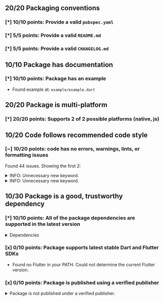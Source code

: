 ## 20/20 Packaging conventions

### [*] 10/10 points: Provide a valid `pubspec.yaml`


### [*] 5/5 points: Provide a valid `README.md`


### [*] 5/5 points: Provide a valid `CHANGELOG.md`


## 10/10 Package has documentation

### [*] 10/10 points: Package has an example

* Found example at: `example/example.dart`

## 20/20 Package is multi-platform

### [*] 20/20 points: Supports 2 of 2 possible platforms (**native**, **js**)


## 10/20 Code follows recommended code style

### [~] 10/20 points: code has no errors, warnings, lints, or formatting issues

Found 44 issues. Showing the first 2:

<details>
<summary>
INFO: Unnecessary new keyword.
</summary>

`lib/repository.dart:27:15`

```
   ╷
27 │     _cached = new Version.parse(versionString);
   │               ^^^^^^^^^^^^^^^^^^^^^^^^^^^^^^^^
   ╵
```

To reproduce make sure you are using [pedantic](https://pub.dev/packages/pedantic#using-the-lints) and run `dartanalyzer lib/repository.dart`
</details>
<details>
<summary>
INFO: Unnecessary new keyword.
</summary>

`lib/repository.dart:109:7`

```
    ╷
109 │       new GenericProcessingException('ValidationError: $message');
    │       ^^^^^^^^^^^^^^^^^^^^^^^^^^^^^^^^^^^^^^^^^^^^^^^^^^^^^^^^^^^
    ╵
```

To reproduce make sure you are using [pedantic](https://pub.dev/packages/pedantic#using-the-lints) and run `dartanalyzer lib/repository.dart`
</details>

## 10/30 Package is a good, trustworthy dependency

### [*] 10/10 points: All of the package dependencies are supported in the latest version

<details>
<summary>
Dependencies
</summary>

|Package|Constraint|Compatible|Latest|
|:-|:-|:-|:-|
|[dart2_constant]|^1.0.1|1.0.2+dart2|1.0.2+dart2|
|[http_parser]|^3.0.0|3.1.4|3.1.4|
|[logging]|>=0.9.3 <1.0.0|0.11.4|0.11.4|
|[mime]|>=0.9.3 <0.10.0|0.9.6+3|0.9.6+3|
|[pub_semver]|^1.1.0|1.4.4|1.4.4|
|[shelf]|>=0.5.6 <0.8.0|0.7.7|0.7.7|
|[yaml]|^2.1.2|2.2.1|2.2.1|
|**Transitive dependencies**|
|[async]|-|2.4.2|2.4.2|
|[charcode]|-|1.1.3|1.1.3|
|[collection]|-|1.14.13|1.14.13|
|[meta]|-|1.2.1|1.2.1|
|[source_span]|-|1.7.0|1.7.0|
|[stack_trace]|-|1.9.5|1.9.5|
|[stream_channel]|-|2.0.0|2.0.0|
|[string_scanner]|-|1.0.5|1.0.5|
|[term_glyph]|-|1.1.0|1.1.0|
|[typed_data]|-|1.2.0|1.2.0|
|[_fe_analyzer_shared]|-|5.0.0|5.0.0|
|[analyzer]|-|0.39.12|0.39.12|
|[boolean_selector]|-|2.0.0|2.0.0|
|[convert]|-|2.1.1|2.1.1|
|[coverage]|-|0.14.0|0.14.0|
|[crypto]|-|2.1.5|2.1.5|
|[csslib]|-|0.16.1|0.16.1|
|[glob]|-|1.2.0|1.2.0|
|[html]|-|0.14.0+3|0.14.0+3|
|[http_multi_server]|-|2.2.0|2.2.0|
|[io]|-|0.3.4|0.3.4|
|[js]|-|0.6.2|0.6.2|
|[matcher]|-|0.12.8|0.12.8|
|[multi_server_socket]|-|1.0.2|1.0.2|
|[node_interop]|-|1.1.1|1.1.1|
|[node_io]|-|1.1.1|1.1.1|
|[node_preamble]|-|1.4.12|1.4.12|
|[package_config]|-|1.9.3|1.9.3|
|[package_resolver]|-|1.0.10|1.0.10|
|[pedantic]|-|1.9.1|1.9.1|
|[pool]|-|1.4.0|1.4.0|
|[shelf_packages_handler]|-|2.0.0|2.0.0|
|[shelf_static]|-|0.2.8|0.2.8|
|[shelf_web_socket]|-|0.2.3|0.2.3|
|[source_map_stack_trace]|-|2.0.0|2.0.0|
|[source_maps]|-|0.10.9|0.10.9|
|[test_api]|-|0.2.17|0.2.17|
|[test_core]|-|0.3.10|0.3.10|
|[vm_service]|-|4.1.0|4.1.0|
|[watcher]|-|0.9.7+15|0.9.7+15|
|[web_socket_channel]|-|1.1.0|1.1.0|

To reproduce run `pub outdated --no-dev-dependencies --up-to-date`.

[dart2_constant]: https://pub.dev/packages/dart2_constant
[http_parser]: https://pub.dev/packages/http_parser
[logging]: https://pub.dev/packages/logging
[mime]: https://pub.dev/packages/mime
[pub_semver]: https://pub.dev/packages/pub_semver
[shelf]: https://pub.dev/packages/shelf
[yaml]: https://pub.dev/packages/yaml
[async]: https://pub.dev/packages/async
[charcode]: https://pub.dev/packages/charcode
[collection]: https://pub.dev/packages/collection
[meta]: https://pub.dev/packages/meta
[source_span]: https://pub.dev/packages/source_span
[stack_trace]: https://pub.dev/packages/stack_trace
[stream_channel]: https://pub.dev/packages/stream_channel
[string_scanner]: https://pub.dev/packages/string_scanner
[term_glyph]: https://pub.dev/packages/term_glyph
[typed_data]: https://pub.dev/packages/typed_data
[_fe_analyzer_shared]: https://pub.dev/packages/_fe_analyzer_shared
[analyzer]: https://pub.dev/packages/analyzer
[boolean_selector]: https://pub.dev/packages/boolean_selector
[convert]: https://pub.dev/packages/convert
[coverage]: https://pub.dev/packages/coverage
[crypto]: https://pub.dev/packages/crypto
[csslib]: https://pub.dev/packages/csslib
[glob]: https://pub.dev/packages/glob
[html]: https://pub.dev/packages/html
[http_multi_server]: https://pub.dev/packages/http_multi_server
[io]: https://pub.dev/packages/io
[js]: https://pub.dev/packages/js
[matcher]: https://pub.dev/packages/matcher
[multi_server_socket]: https://pub.dev/packages/multi_server_socket
[node_interop]: https://pub.dev/packages/node_interop
[node_io]: https://pub.dev/packages/node_io
[node_preamble]: https://pub.dev/packages/node_preamble
[package_config]: https://pub.dev/packages/package_config
[package_resolver]: https://pub.dev/packages/package_resolver
[pedantic]: https://pub.dev/packages/pedantic
[pool]: https://pub.dev/packages/pool
[shelf_packages_handler]: https://pub.dev/packages/shelf_packages_handler
[shelf_static]: https://pub.dev/packages/shelf_static
[shelf_web_socket]: https://pub.dev/packages/shelf_web_socket
[source_map_stack_trace]: https://pub.dev/packages/source_map_stack_trace
[source_maps]: https://pub.dev/packages/source_maps
[test_api]: https://pub.dev/packages/test_api
[test_core]: https://pub.dev/packages/test_core
[vm_service]: https://pub.dev/packages/vm_service
[watcher]: https://pub.dev/packages/watcher
[web_socket_channel]: https://pub.dev/packages/web_socket_channel

</details>

### [x] 0/10 points: Package supports latest stable Dart and Flutter SDKs

* Found no Flutter in your PATH. Could not determine the current Flutter version.

### [x] 0/10 points: Package is published using a verified publisher

<details>
<summary>
Package is not published under a verified publisher.
</summary>

See https://dart.dev/tools/pub/verified-publishers for more information.
</details>
